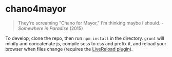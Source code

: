# chano4mayor

> They're screaming "Chano for Mayor," I'm thinking maybe I should.
> \- *Somewhere in Paradise* (2015)

To develop, clone the repo, then run `npm install` in the directory. `grunt` will minify and concatenate js, compile scss to css and prefix it, and reload your browser when files change (requires the [LiveReload plugin](https://chrome.google.com/webstore/detail/livereload/jnihajbhpnppcggbcgedagnkighmdlei)).
